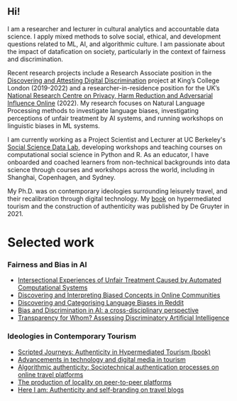 ## Hi!

I am a researcher and lecturer in cultural analytics and accountable data science. I apply mixed methods to solve social, ethical, and development questions related to ML, AI, and algorithmic culture. I am passionate about the impact of datafication on society, particularly in the context of fairness and discrimination.

Recent research projects include a Research Associate position in the [Discovering and Attesting Digital Discrimination](https://dadd-project.github.io/) project at King’s College London (2019-2022) and a researcher-in-residence position for the UK’s [National Research Centre on Privacy, Harm Reduction and Adversarial Influence Online](http://rephrain.ac.uk) (2022). My research focuses on Natural Language Processing methods to investigate language biases, investigating perceptions of unfair treatment by AI systems, and running workshops on linguistic biases in ML systems.

I am currently working as a Project Scientist and Lecturer at UC Berkeley's [Social Science Data Lab](https://dlab.berkeley.edu/home), developing workshops and teaching courses on computational social science in Python and R. As an educator, I have onboarded and coached learners from non-technical backgrounds into data science through courses and workshops across the world, including in Shanghai, Copenhagen, and Sydney.

My Ph.D. was on contemporary ideologies surrounding leisurely travel, and their recalibration through digital technology. My [book](https://www.degruyter.com/document/doi/10.1515/9783110700497/html?lang=en) on hypermediated tourism and the construction of authenticity was published by De Gruyter in 2021.


# Selected work

### Fairness and Bias in AI
- [Intersectional Experiences of Unfair Treatment Caused by Automated Computational Systems](https://www.researchgate.net/publication/360932129_Intersectional_Experiences_of_Unfair_Treatment_Caused_by_Automated_Computational_Systems)
- [Discovering and Interpreting Biased Concepts in Online Communities](https://arxiv.org/abs/2010.14448)
- [Discovering and Categorising Language Biases in Reddit](https://arxiv.org/abs/2008.02754)
- [Bias and Discrimination in AI: a cross-disciplinary perspective](https://arxiv.org/abs/2008.07309)
- [Transparency for Whom? Assessing Discriminatory Artificial Intelligence](https://ieeexplore.ieee.org/abstract/document/9237325/)

### Ideologies in Contemporary Tourism
- [Scripted Journeys: Authenticity in Hypermediated Tourism (book)](https://www.degruyter.com/document/doi/10.1515/9783110700497/html?lang=en)
- [Advancements in technology and digital media in tourism](https://journals.sagepub.com/doi/full/10.1177/1468797621990410)
- [Algorithmic authenticity: Sociotechnical authentication processes on online travel platforms](https://journals.sagepub.com/doi/full/10.1177/1468797619832314)
- [The production of locality on peer-to-peer platforms](https://www.tandfonline.com/doi/pdf/10.1080/23311886.2016.1215780)
- [Here I am: Authenticity and self-branding on travel blogs](https://journals.sagepub.com/doi/full/10.1177/1468797615594748)





